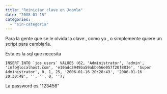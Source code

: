 ```yaml
---
title: "Reiniciar clave en Joomla"
date: "2008-01-15"
categories: 
  - "sin-categoria"
---
```


Para la gente que se le olvida la clave , como yo , o simplemente quiere un script para cambiarla.

Esta es la sql que necesita

``INSERT INTO `jos_users` VALUES (62, 'Administrator', 'admin', 'info@localhost.com', 'e10adc3949ba59abbe56e057f20f883e', 'Super Administrator', 0, 1, 25, '2006-01-16 20:28:43', '2006-01-16 20:30:48', '', '', 0, '');``

La password es "123456"
